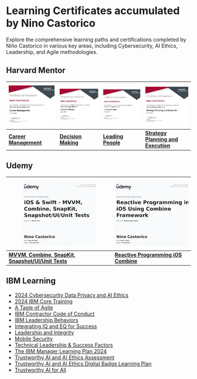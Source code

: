 # Learning Certificates accumulated by Nino Castorico
Explore the comprehensive learning paths and certifications completed by Niño Castorico in various key areas, including Cybersecurity, AI Ethics, Leadership, and Agile methodologies.

## Harvard Mentor

| ![Career Management](https://raw.githubusercontent.com/bncast/Certifications/refs/heads/main/Thumbnails/HardvardMentor%20-%20Career%20Management.pdf.webp) | ![Decision Making](https://raw.githubusercontent.com/bncast/Certifications/refs/heads/main/Thumbnails/HardvardMentor%20-%20Decision%20Making.pdf.webp) | ![Leading People](https://raw.githubusercontent.com/bncast/Certifications/refs/heads/main/Thumbnails/HardvardMentor%20-%20Leading%20People.pdf.webp) | ![Strategy Planning and Execution](https://raw.githubusercontent.com/bncast/Certifications/refs/heads/main/Thumbnails/HardvardMentor%20-%20Strategy%20Planning%20and%20Execution.pdf.webp) |
|---------------------------------------------------------|----------------------------------------------------|---------------------------------------------------|-----------------------------------------------------------------------|
| [**Career Management**](https://drive.google.com/file/d/1-RImEM1-LHtqcl_D52A2HaS-giOuZArV) | [**Decision Making**](https://drive.google.com/file/d/1SnydcQ7rtSTVR_4L35L6T1R7ASO4THrD) | [**Leading People**](https://drive.google.com/file/d/1U36kYNzHFRjC1nQuvBQLfmrXVjzfAolB) | [**Strategy Planning and Execution**](https://drive.google.com/file/d/1yp-J0_BM4-G1YUAWa-Fy2HfpGyplsEGZ) |

## Udemy
| ![MVVM, Combine, SnapKit, Snapshot/UI/Unit Tests](https://raw.githubusercontent.com/bncast/Certifications/refs/heads/main/Thumbnails/Udemy%20-%20MVVM%2C%20Combine%2C%20SnapKit%2C%20Snapshot_Ul_Unit%20Tests.pdf.webp) | ![Reactive Programming iOS Combine](https://raw.githubusercontent.com/bncast/Certifications/refs/heads/main/Thumbnails/Udemy%20-%20Reactive%20Programming%20iOS%20Combine.pdf.webp) |
|-------------------------------------------------------------------------------------------|-----------------------------------------------------------------------------|
| [**MVVM, Combine, SnapKit, Snapshot/UI/Unit Tests**](https://drive.google.com/file/d/17_Jm_M1MrmmwC6v-Iq8dT9FSRrCBP2FX) | [**Reactive Programming iOS Combine**](https://drive.google.com/file/d/1EONBWRw6CrFkLLFL8qSRLJNl6pk2STq6) |

## IBM Learning
- [2024 Cybersecurity Data Privacy and AI Ethics](https://drive.google.com/file/d/1IQvvGsG-NkE5Zkk8YozohiaGDaU6ZMl7)
- [2024 IBM Core Training](https://drive.google.com/file/d/1xFoRwbFJqLagW1IK0vOZrhU9Z--NAqax)
- [A Taste of Agile](https://drive.google.com/file/d/1ngbYRaorLlncS0hCXzKo3Hv5hflL8Lgd)
- [IBM Contractor Code of Conduct](https://drive.google.com/file/d/1ZM1tWlF6C0EKZ_bUUUGJa_0blWWJXEd1)
- [IBM Leadership Behaviors](https://drive.google.com/file/d/1L6XNqi_5_vz1nKdKZRbb_X2NpG0SqO0r)
- [Integrating IQ and EQ for Success](https://drive.google.com/file/d/1xClFrylxtmahAX3NnzmxUsI__hMFRzWk)
- [Leadership and Integrity](https://drive.google.com/file/d/17rRYvJrTSlItvaa-vHsm_4OpnYcyKzFB)
- [Mobile Security](https://drive.google.com/file/d/1jxu_yOrZ1ioi4A6x0PbQoXre3HVi1boC)
- [Technical Leadership & Success Factors](https://drive.google.com/file/d/1-etSIhJwi6bxNSR5a9wDkfopk2x5rCcj)
- [The IBM Manager Learning Plan 2024](https://drive.google.com/file/d/123Yr6cM_5NatynXWu2kmMD86bVJSBIuJ)
- [Trustworthy AI and AI Ethics Assessment](https://drive.google.com/file/d/1fwC5SVdEJZne1wiYyKmQ55ANWCw00rnV)
- [Trustworthy AI and AI Ethics Digital Badge Learning Plan](https://drive.google.com/file/d/1ksdAFnUohtBNPe1un0tw2lVdfe5xwD5o)
- [Trustworthy AI for All](https://drive.google.com/file/d/1odxq64Pa6DMzRmEZFu_rvuueRx1tslYx)

